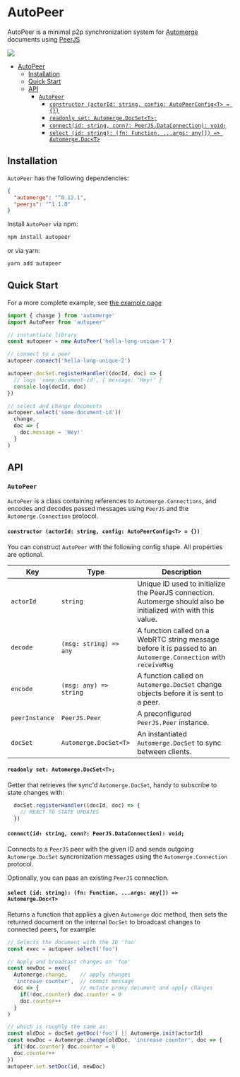 # AutoPeer

AutoPeer is a minimal p2p synchronization system for [Automerge](https://github.com/automerge/automerge) documents using [PeerJS](https://github.com/peers/peerjs)

![](screenshot.gif)

- [AutoPeer](#autopeer)
  - [Installation](#installation)
  - [Quick Start](#quick-start)
  - [API](#api)
    - [`AutoPeer`](#autopeer)
      - [`constructor (actorId: string, config: AutoPeerConfig<T> = {})`](#constructor-actorid-string-config-autopeerconfigt)
      - [`readonly set: Automerge.DocSet<T>;`](#readonly-set-automergedocsett)
      - [`connect(id: string, conn?: PeerJS.DataConnection): void;`](#connectid-string-conn-peerjsdataconnection-void)
      - [`select (id: string): (fn: Function, ...args: any[]) => Automerge.Doc<T>`](#select-id-string-fn-function-args-any--automergedoct)

## Installation

`AutoPeer` has the following dependencies:
```json
{
  "automerge": "^0.12.1",
  "peerjs": "^1.1.0"
}
```

Install `AutoPeer` via npm:
```sh
npm install autopeer
```
or via yarn:
```sh
yarn add autopeer
```

## Quick Start

For a more complete example, see [the example page](./example/index.html)

```js
import { change } from 'automerge'
import AutoPeer from 'autopeer'

// instantiate library
const autopeer = new AutoPeer('hella-long-unique-1')

// connect to a peer
autopeer.connect('hella-long-unique-2')

autopeer.docSet.registerHandler((docId, doc) => {
  // logs 'some-document-id', { message: 'Hey!' }
  console.log(docId, doc)
})

// select and change documents
autopeer.select('some-document-id')(
  change,
  doc => {
    doc.message = 'Hey!'
  }
)

```

## API

### `AutoPeer`

`AutoPeer` is a class containing references to `Automerge.Connections`, and encodes and decodes passed messages using `PeerJS` and the `Automerge.Connection` protocol.

#### `constructor (actorId: string, config: AutoPeerConfig<T> = {})`

You can construct `AutoPeer` with the following config shape. All properties are optional.

|Key|Type|Description|
|-|-|-|
|`actorId`|`string`|Unique ID used to initialize the PeerJS connection. Automerge should also be initialized with with this value.|
|`decode`|`(msg: string) => any`|A function called on a WebRTC string message before it is passed to an `Automerge.Connection` with `receiveMsg`|
|`encode`|`(msg: any) => string`|A function called on `Automerge.DocSet` change objects before it is sent to a peer.|
|`peerInstance`|`PeerJS.Peer`|A preconfigured `PeerJS.Peer` instance.|
|`docSet`|`Automerge.DocSet<T>`|An instantiated `Automerge.DocSet` to sync between clients.|

#### `readonly set: Automerge.DocSet<T>;`

Getter that retrieves the sync'd `Automerge.DocSet`, handy to subscribe to state changes with:

```js
  docSet.registerHandler((docId, doc) => {
    // REACT TO STATE UPDATES
  })
```

#### `connect(id: string, conn?: PeerJS.DataConnection): void;`

Connects to a `PeerJS` peer with the given ID and sends outgoing `Automerge.DocSet` syncronization messages using the `Automerge.Connection` protocol.

Optionally, you can pass an existing `PeerJS` connection.

#### `select (id: string): (fn: Function, ...args: any[]) => Automerge.Doc<T>`

Returns a function that applies a given `Automerge` doc method, then sets the returned document on the internal `DocSet` to broadcast changes to connected peers, for example:

```js
// Selects the document with the ID 'foo'
const exec = autopeer.select('foo')

// Apply and broadcast changes on 'foo'
const newDoc = exec(
  Automerge.change,    // apply changes
  'increase counter',  // commit message
  doc => {             // mutate proxy document and apply changes
    if(!doc.counter) doc.counter = 0
    doc.counter++
  }
)

// which is roughly the same as:
const oldDoc = docSet.getDoc('foo') || Automerge.init(actorId)
const newDoc = Automerge.change(oldDoc, 'increase counter', doc => {
  if(!doc.counter) doc.counter = 0
  doc.counter++
})
autopeer.set.setDoc(id, newDoc)
```